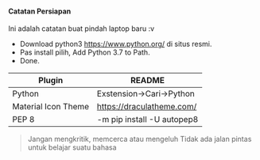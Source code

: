 #### Catatan Persiapan

Ini adalah catatan buat pindah laptop baru :v

- Download python3 <https://www.python.org/> di situs resmi.
- Pas install pilih, Add Python 3.7 to Path.
- Done.

| Plugin | README |
| ------ | ------ |
| Python | Exstension->Cari->Python |
| Material Icon Theme | <https://draculatheme.com/> |
| PEP 8 | -m pip install -U autopep8 |

> Jangan mengkritik, memcerca atau mengeluh
> Tidak ada jalan pintas untuk belajar suatu bahasa 